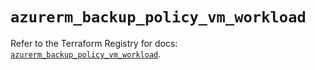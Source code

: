 # `azurerm_backup_policy_vm_workload`

Refer to the Terraform Registry for docs: [`azurerm_backup_policy_vm_workload`](https://registry.terraform.io/providers/hashicorp/azurerm/4.4.0/docs/resources/backup_policy_vm_workload).
